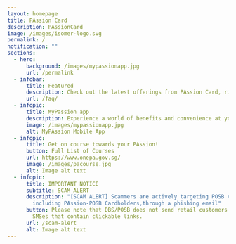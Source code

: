 ```yaml
---
layout: homepage
title: PAssion Card
description: PAssionCard
image: /images/isomer-logo.svg
permalink: /
notification: ""
sections:
  - hero:
      background: /images/mypassionapp.jpg
      url: /permalink
  - infobar:
      title: Featured
      description: Check out the latest offerings from PAssion Card, right here, right now.
      url: /faq/
  - infopic:
      title: MyPassion app
      description: Experience a world of benefits and convenience at your fingertips
      image: /images/mypassionapp.jpg
      alt: MyPAssion Mobile App
  - infopic:
      title: Get on course towards your PAssion!
      button: Full List of Courses
      url: https://www.onepa.gov.sg/
      image: /images/pacourse.jpg
      alt: Image alt text
  - infopic:
      title: IMPORTANT NOTICE
      subtitle: SCAM ALERT
      description: "[SCAM ALERT] Scammers are actively targeting POSB customers,
        including PAssion-POSB Cardholders,through a phishing email"
      button: Please note that DBS/POSB does not send retail customers emails and
        SMSes that contain clickable links.
      url: /scam-alert
      alt: Image alt text
---
```

